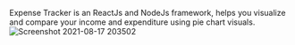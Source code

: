 Expense Tracker is an ReactJs and NodeJs framework, helps you visualize and compare your income and expenditure using pie chart visuals.
![Screenshot 2021-08-17 203502](https://user-images.githubusercontent.com/56343832/129751522-2ccc723e-1531-4495-8c0a-265f482eb545.jpg)



